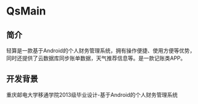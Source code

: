 # QsMain
## 简介
轻算是一款基于Android的个人财务管理系统，拥有操作便捷、使用方便等优势，同时还提供了云数据库同步账单数据，天气推荐信息等。是一款记账类APP。
## 开发背景
重庆邮电大学移通学院2013级毕业设计-基于Android的个人财务管理系统
